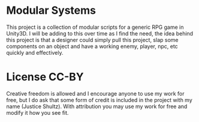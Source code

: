 # Modular Systems
This project is a collection of modular scripts for a generic RPG game in Unity3D. I will be adding to this over time as I find the need, the idea behind this project is that a designer could simply pull this project, slap some components on an object and have a working enemy, player, npc, etc quickly and effectively.

# License CC-BY
Creative freedom is allowed and I encourage anyone to use my work for free, but I do ask that some form of credit is included in the project with my name (Justice Shultz). With attribution you may use my work for free and modify it how you see fit.
